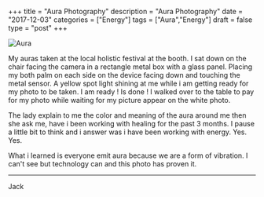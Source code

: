 +++
title = "Aura Photography"
description = "Aura Photography"
date = "2017-12-03"
categories = ["Energy"]
tags = ["Aura","Energy"]
draft = false
type = "post"
+++

![Aura](/images/jack-auras-12-03-17.jpg)

My auras taken at the local holistic festival at the booth. I sat down on the chair facing the camera in a rectangle metal box with a glass panel. Placing my both palm on each side on the device facing down and touching the metal sensor. A yellow spot light shining at me while i am getting ready for my photo to be taken. I am ready ! Is done ! I walked over to the table to pay for my photo while waiting for my picture appear on the white photo.

The lady explain to me the color and meaning of the aura around me then she ask me, have i been working with healing for the past 3 months.
I pause a little bit to think and i answer was i have been working with energy. Yes. Yes.

What i learned is everyone emit aura because we are a form of vibration. I can't see but technology can and this photo has proven it.

---

Jack